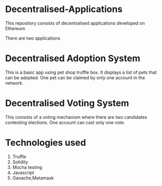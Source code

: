 # Decentralised-Applications
This repository consists of decentralised applications developed on Ethereum

There are two applications

# Decentralised Adoption System

This is a basic app using pet shop truffle box. It displays a list of pets that can be adopted. One pet can be claimed by only one account in the network.

# Decentralised Voting System

This consists of a voting mechanism where there are two candidates contesting elections. One account can cast only one vote.

# Technologies used
1. Truffle
2. Solidity
3. Mocha testing
4. Javascript
5. Ganache,Metamask
